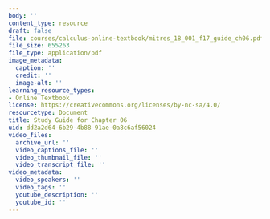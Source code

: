 ```yaml
---
body: ''
content_type: resource
draft: false
file: courses/calculus-online-textbook/mitres_18_001_f17_guide_ch06.pdf
file_size: 655263
file_type: application/pdf
image_metadata:
  caption: ''
  credit: ''
  image-alt: ''
learning_resource_types:
- Online Textbook
license: https://creativecommons.org/licenses/by-nc-sa/4.0/
resourcetype: Document
title: Study Guide for Chapter 06
uid: dd2a2d64-6b29-4b88-91ae-0a8c6af56024
video_files:
  archive_url: ''
  video_captions_file: ''
  video_thumbnail_file: ''
  video_transcript_file: ''
video_metadata:
  video_speakers: ''
  video_tags: ''
  youtube_description: ''
  youtube_id: ''
---
```

